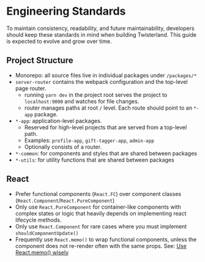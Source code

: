 # Engineering Standards

To maintain consistency, readability, and future maintainability, developers should keep these standards in mind when building Twisterland. This guide is expected to evolve and grow over time.

## Project Structure

- Monorepo: all source files live in individual packages under `/packages/*`
- `server-router` contains the webpack configuration and the top-level page router.
  - running `yarn dev` in the project root serves the project to `localhost:9000` and watches for file changes.
  - router manages paths at root `/` level. Each route should point to an `*-app` package.
- `*-app`: application-level packages.
  - Reserved for high-level projects that are served from a top-level path.
  - Examples: `profile-app`, `gift-tagger-app`, `admin-app`
  - Optionally consists of a router.
- `*-common`: for components and styles that are shared between packages
- `*-utils`: for utility functions that are shared between packages

## React

- Prefer functional components (`React.FC`) over component classes (`React.Component`/`React.PureComponent`)
- Only use `React.PureComponent` for container-like components with complex states or logic that heavily depends on implementing react lifecycle methods.
- Only use `React.Component` for rare cases where you must implement `shouldComponentUpdate()`
- Frequently use `React.memo()` to wrap functional components, unless the component does not re-render often with the same props. See: [Use React.memo() wisely](https://dmitripavlutin.com/use-react-memo-wisely/)
